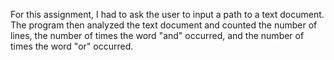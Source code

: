 For this assignment, I had to ask the user to input a path to a text document.
The program then analyzed the text document and counted the number of lines, the number of times the word "and" occurred, and the number of times the word "or" occurred.
